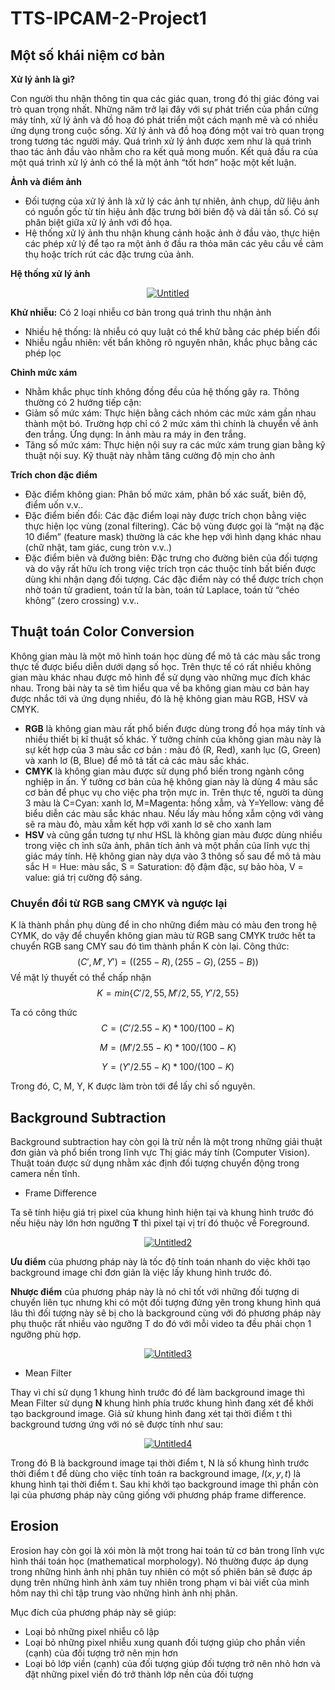 # TTS-IPCAM-2-Project1
## Một số khái niệm cơ bản
**Xử lý ảnh là gì?**

Con người thu nhận thông tin qua các giác quan, trong đó thị giác đóng vai trò quan trọng nhất. Những năm trở lại đây với sự phát triển của phần cứng máy tính, xử lý ảnh và đồ hoạ đó phát triển một cách mạnh mẽ và có nhiều ứng dụng trong cuộc sống. Xử lý ảnh và đồ hoạ đóng một vai trò quan trọng trong tương tác người máy. Quá trình xử lý ảnh được xem như là quá trình thao tác ảnh đầu vào nhằm cho ra kết quả mong muốn. Kết quả đầu ra của một quá trình xử lý ảnh có thể là một ảnh “tốt hơn” hoặc một kết luận.

**Ảnh và điểm ảnh**

- Đối tượng của xử lý ảnh là xử lý các ảnh tự nhiên, ảnh chụp, dữ liệu ảnh có nguồn gốc từ tín hiệu ảnh đặc trưng bởi biên độ và dải tần số. Có sự phân biệt giữa xử lý ảnh với đồ họa.
- Hệ thống xử lý ảnh thu nhận khung cảnh hoặc ảnh ở đầu vào, thực hiện các phép xử lý để tạo ra một ảnh ở đầu ra thỏa mãn các yêu cầu về cảm thụ hoặc trích rút các đặc trưng của ảnh.

**Hệ thống xử lý ảnh**

<a href="https://ibb.co/qYVpv0B"><p style="text-align:center;"><img src="https://i.ibb.co/VY5TsHV/Untitled.png" alt="Untitled" border="0"></p></a>

**Khử nhiễu:** Có 2 loại nhiễu cơ bản trong quá trình thu nhận ảnh

- Nhiều hệ thống: là nhiễu có quy luật có thể khử bằng các phép biến đổi
- Nhiễu ngẫu nhiên: vết bẩn không rõ nguyên nhân, khắc phục bằng các phép lọc

**Chỉnh mức xám**

- Nhằm khắc phục tính không đồng đều của hệ thống gây ra. Thông thường có 2 hướng tiếp cận:
- Giảm số mức xám: Thực hiện bằng cách nhóm các mức xám gần nhau thành một bó. Trường hợp chỉ có 2 mức xám thì chính là chuyển về ảnh đen trắng. Ứng dụng: In ảnh màu ra máy in đen trắng.
- Tăng số mức xám: Thực hiện nội suy ra các mức xám trung gian bằng kỹ thuật nội suy. Kỹ thuật này nhằm tăng cường độ mịn cho ảnh

**Trích chon đặc điểm**

- Đặc điểm không gian: Phân bố mức xám, phân bố xác suất, biên độ, điểm uốn v.v.. 
- Đặc điểm biến đổi: Các đặc điểm loại này được trích chọn bằng việc thực hiện lọc vùng (zonal filtering). Các bộ vùng được gọi là “mặt nạ đặc 10 điểm” (feature mask) thường là các khe hẹp với hình dạng khác nhau (chữ nhật, tam giác, cung tròn v.v..) 
- Đặc điểm biên và đường biên: Đặc trưng cho đường biên của đối tượng và do vậy rất hữu ích trong việc trích trọn các thuộc tính bất biến được dùng khi nhận dạng đối tượng. Các đặc điểm này có thể được trích chọn nhờ toán tử gradient, toán tử la bàn, toán tử Laplace, toán tử “chéo không” (zero crossing) v.v.. 

## Thuật toán Color Conversion

Không gian màu là một mô hình toán học dùng để mô tả các màu sắc trong thực tế được biểu diễn dưới dạng số học. Trên thực tế có rất nhiều không gian màu khác nhau được mô hình để sử dụng vào những mục đích khác nhau. Trong bài này ta sẽ tìm hiểu qua về ba không gian màu cơ bản hay được nhắc tới và ứng dụng nhiều, đó là hệ không gian màu RGB, HSV và CMYK.
- **RGB** là không gian màu rất phổ biến được dùng trong đồ họa máy tính và nhiều thiết bị kĩ thuật số khác. Ý tưởng chính của không gian màu này là sự kết hợp của 3 màu sắc cơ bản : màu đỏ (R, Red), xanh lục (G, Green) và xanh lơ (B, Blue) để mô tả tất cả các màu sắc khác.
- **CMYK** là không gian màu được sử dụng phổ biến trong ngành công nghiệp in ấn. Ý tưởng cơ bản của hệ không gian này là dùng 4 màu sắc cơ bản để phục vụ cho việc pha trộn mực in. Trên thực tế, người ta dùng 3 màu là C=Cyan: xanh lơ, M=Magenta: hồng xẫm, và Y=Yellow: vàng để biểu diễn các màu sắc khác nhau. Nếu lấy màu hồng xẫm cộng với vàng sẽ ra màu đỏ, màu xẫm kết hợp với xanh lơ sẽ cho xanh lam 
- **HSV** và cũng gần tương tự như HSL là không gian màu được dùng nhiều trong việc ch ỉnh sữa ảnh, phân tích ảnh và một phần của lĩnh vực thị giác máy tính. Hệ không gian này dựa vào 3 thông số sau để mô tả màu sắc H = Hue: màu sắc, S = Saturation: độ đậm đặc, sự bảo hòa, V = value: giá trị cường độ sáng.

### Chuyển đổi từ RGB sang CMYK và ngược lại

K là thành phần phụ dùng để in cho những điểm màu có màu đen trong hệ CYMK, do vậy để chuyển không gian màu từ RGB sang CMYK trước hết ta chuyển RGB sang CMY sau đó tìm thành phần K còn lại.
Công thức: $$(C', M', Y') = ((255 - R), (255 - G), (255 - B)) $$
Về mặt lý thuyết có thể chấp nhận $$K = min \{C'/2,55, M'/2,55, Y'/2,55\}$$

Ta có công thức
$$C = (C'/2.55 - K) * 100 /(100 - K)$$

$$M = (M'/2.55 - K) * 100 /(100 - K)$$

$$Y = (Y'/2.55 - K) *100 /(100 - K)$$

Trong đó, C, M, Y, K được làm tròn tới để lấy chỉ số nguyên.

## Background Subtraction

Background subtraction hay còn gọi là trừ nền là một trong những giải thuật đơn giản và phổ biến trong lĩnh vực Thị giác máy tính (Computer Vision). Thuật toán được sử dụng nhằm xác định đối tượng chuyển động trong camera nền tĩnh.

- Frame Difference

Ta sẽ tính hiệu giá trị pixel của khung hình hiện tại và khung hình trước đó nếu hiệu này lớn hơn ngưỡng **T** thì pixel tại vị trí đó thuộc về Foreground.

<a href="https://imgbb.com/"><p style="text-align:center;"><img src="https://i.ibb.co/KN2FRng/Untitled2.png" alt="Untitled2" border="0"></p></a>

**Ưu điểm** của phương pháp này là tốc độ tính toán nhanh do việc khởi tạo background image chỉ đơn giản là việc lấy khung hình trước đó.

**Nhược điểm** của phương pháp này là nó chỉ tốt với những đối tượng di chuyển liên tục nhưng khi có một đối tượng đứng yên trong khung hình quá lâu thì đối tượng này sẽ bị cho là background cùng với đó phương pháp này phụ thuộc rất nhiều vào ngưỡng T do đó với mỗi video ta đều phải chọn 1 ngưỡng phù hợp.

<a href="https://imgbb.com/"><p style="text-align:center;"><img src="https://i.ibb.co/bjhbHvK/Untitled3.png" alt="Untitled3" border="0"></p></a>

- Mean Filter

Thay vì chỉ sử dụng 1 khung hình trước đó để làm background image thì Mean Filter sử dụng **N** khung hình phía trước khung hình đang xét để khởi tạo background image. Giả sử khung hình đang xét tại thời điểm t thì background tương ứng với nó sẽ được tính như sau:

<a href="https://imgbb.com/"><p style="text-align:center;"><img src="https://i.ibb.co/1XN9dk8/Untitled4.png" alt="Untitled4" border="0"></p></a>

Trong đó B là background image tại thời điểm t, N là số khung hình trước thời điểm t để dùng cho việc tính toán ra background image, $I(x, y, t)$ là khung hình tại thời điểm t. Sau khi khởi tạo background image thì phần còn lại của phương pháp này cũng giống với phương pháp frame difference.

## Erosion

Erosion hay còn gọi là xói mòn là một trong hai toán tử cơ bản trong lĩnh vực hình thái toán học (mathematical morphology). Nó thường được áp dụng trong những hình ảnh nhị phân tuy nhiên có một số phiên bản sẽ được áp dụng trên những hình ảnh xám tuy nhiên trong phạm vi bài viết của mình hôm nay thì chỉ tập trung vào những hình ảnh nhị phân.

Mục đích của phương pháp này sẽ giúp:
- Loại bỏ những pixel nhiễu cô lập
- Loại bỏ những pixel nhiễu xung quanh đối tượng giúp cho phần viền (cạnh) của đối tượng trở nên mịn hơn
- Loại bỏ lớp viền (cạnh) của đối tượng giúp đối tượng trở nên nhỏ hơn và đặt những pixel viền đó trở thành lớp nền của đối tượng




